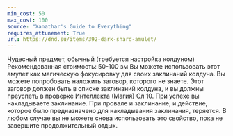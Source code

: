 ```yaml
---
min_cost: 50
max_cost: 100
source: "Xanathar's Guide to Everything"
requires_attunement: True
url: https://dnd.su/items/392-dark-shard-amulet/
---
```


Чудесный предмет, обычный (требуется настройка колдуном)
Рекомендованная стоимость: 50-100 зм
Вы можете использовать этот амулет как магическую фокусировку для своих заклинаний колдуна.
Вы можете попробовать наложить заговор, которого не знаете. Этот заговор должен быть в списке заклинаний колдуна, и вы должны преуспеть в проверке Интеллекта (Магия) Сл 10. При успехе вы накладываете заклинание. При провале и заклинание, и действие, которое было предназначено для накладывания заклинания, теряется. В любом случае вы не можете снова использовать это свойство, пока не завершите продолжительный отдых.